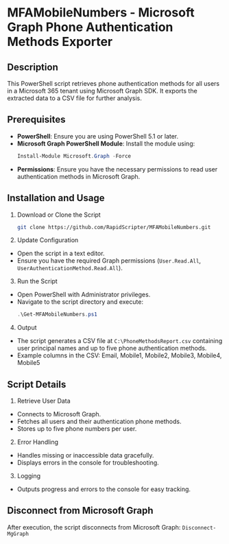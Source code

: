 # MFAMobileNumbers - Microsoft Graph Phone Authentication Methods Exporter

## Description

This PowerShell script retrieves phone authentication methods for all users in a Microsoft 365 tenant using Microsoft Graph SDK. It exports the extracted data to a CSV file for further analysis.

## Prerequisites

- **PowerShell**: Ensure you are using PowerShell 5.1 or later.
- **Microsoft Graph PowerShell Module**: Install the module using:
   ```powershell
   Install-Module Microsoft.Graph -Force
- **Permissions**: Ensure you have the necessary permissions to read user authentication methods in Microsoft Graph.

## Installation and Usage

1. Download or Clone the Script
   ```bash
   git clone https://github.com/RapidScripter/MFAMobileNumbers.git

2. Update Configuration
- Open the script in a text editor.
- Ensure you have the required Graph permissions (`User.Read.All`, `UserAuthenticationMethod.Read.All`).

3. Run the Script
- Open PowerShell with Administrator privileges.
- Navigate to the script directory and execute:
   ```powershell
   .\Get-MFAMobileNumbers.ps1

4. Output
- The script generates a CSV file at `C:\PhoneMethodsReport.csv` containing user principal names and up to five phone authentication methods.
- Example columns in the CSV: Email, Mobile1, Mobile2, Mobile3, Mobile4, Mobile5

## Script Details

1. Retrieve User Data
- Connects to Microsoft Graph.
- Fetches all users and their authentication phone methods.
- Stores up to five phone numbers per user.

2. Error Handling
- Handles missing or inaccessible data gracefully.
- Displays errors in the console for troubleshooting.

3. Logging
- Outputs progress and errors to the console for easy tracking.

## Disconnect from Microsoft Graph

After execution, the script disconnects from Microsoft Graph: `Disconnect-MgGraph`
